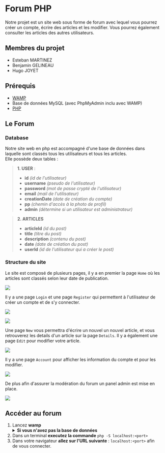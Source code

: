 # Forum PHP

Notre projet est un site web sous forme de forum avec lequel vous pourrez créer un compte, écrire des articles et les modifier. Vous pourrez également consulter les articles des autres utilisateurs.

## Membres du projet

* Esteban MARTINEZ
* Benjamin GELINEAU
* Hugo JOYET

## Prérequis

* [WAMP](https://www.wampserver.com)
* Base de données MySQL (avec PhpMyAdmin inclu avec WAMP)
* [PHP](https://www.php.net/downloads)

## Le Forum

### Database

Notre site web en php est accompagné d'une base de données dans laquelle sont classés tous les utilisateurs et tous les articles.<br>
Elle possède deux tables :

> **1. USER** : 
> - **id** *(id de l'utilisateur)*
> - **username** *(pseudo de l'utilisateur)*
> - **password** *(mot de passe crypté de l'utilisateur)*
> - **email** *(mail de l'utilisateur)*
> - **creationDate** *(date de création du compte)*
> - **pp** *(chemin d'accès à la photo de profil)*
> - **admin** *(détermine si un utilisateur est administrateur)*

> **2. ARTICLES**
> - **articleId** *(id du post)*
> - **title** *(titre du post)*
> - **description** *(contenu du post)*
> - **date** *(date de création du post)*
> - **userId** *(id de l'utilisateur qui a créer le post)*


### Structure du site

Le site est composé de plusieurs pages, il y a en premier la page `Home` où les articles sont classés selon leur date de publication. 

![](https://i.imgur.com/TjoNYCs.png)



Il y a une page `Login` et une page `Register` qui permettent à l'utilisateur de créer un compte et de s'y connecter.

![](https://i.imgur.com/ie3eIHj.png)


![](https://i.imgur.com/aayp9Gt.png)


Une page `New` vous permettra d'écrire un nouvel un nouvel article, et vous retrouverez les details d'un article sur la page `Details`. Il y a également une page `Edit` pour modifier votre article.




![](https://i.imgur.com/VWyV6bQ.png)



Il y a une page `Account` pour afficher les information du compte et pour les modifier.

![](https://i.imgur.com/kvRlxjR.png)

De plus afin d'assurer la modération du forum un panel admin est mise en place.

![](https://i.imgur.com/eQnTR7Z.png)


## Accéder au forum

1. Lancez **wamp**<br>
    <details>
    <summary><b>Si vous n'avez pas la base de données</b></summary>
    <br>
    <ol>
        <li>Accédez à <a href="http://localhost/phpmyadmin/index.php">PhpMyAdmin</a>,
        <li>Créez une <b>nouvelle base de données</b>,
        <li>Une fois sélectionnée, allez dans l'onglet <b>SQL</b>,
        <li>Écrivez les reqêtes suivantes :
        <pre>
        DROP TABLE IF EXISTS `articles`;
        CREATE TABLE IF NOT EXISTS `articles` (
            `articleId` int(11) NOT NULL AUTO_INCREMENT,
            `title` varchar(70) NOT NULL,
            `description` varchar(255) NOT NULL,
            `date` date NOT NULL,
            `userId` int(11) NOT NULL,
            PRIMARY KEY (`articleId`)
        )<br>
        DROP TABLE IF EXISTS `user`;
        CREATE TABLE IF NOT EXISTS `user` (
        `id` int(11) NOT NULL AUTO_INCREMENT,
        `username` varchar(20) NOT NULL,
        `password` varchar(255) NOT NULL,
        `email` varchar(80) NOT NULL,
        `creationDate` date NOT NULL,
        `pp` varchar(2083) NOT NULL DEFAULT 'https://www.cournondanseattitude.fr/wp-content/uploads/2019/07/blank-profile-picture-973460_640.png',
        `admin` tinyint(1) NOT NULL DEFAULT '0',
        PRIMARY KEY (`id`),
        UNIQUE KEY `username` (`username`),
        UNIQUE KEY `email` (`email`)
        );
    </details>
2. Dans un terminal **executez la commande** `php -S localhost:<port>`
3. Dans votre navigateur **allez sur l'URL suivante** : `localhost:<port>` afin de vous connecter.
